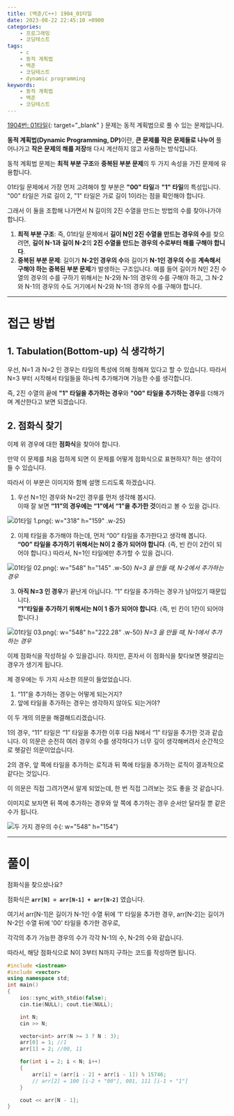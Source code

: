 ```yaml
---
title: (백준/C++) 1904_01타일
date: 2023-08-22 22:45:10 +0900
categories:
    - 프로그래밍
    - 코딩테스트
tags:
    - c
    - 동적 계획법
    - 백준
    - 코딩테스트
    - dynamic programming
keywords:
    - 동적 계획법
    - 백준
    - 코딩테스트
---
```


[1904번: 01타일](https://www.acmicpc.net/problem/1904){: target="_blank" } 문제는 동적 계획법으로 풀 수 있는 문제입니다.

<span class="keyword">**동적 계획법(Dynamic Programming, DP)**</span>이란, <span class="font_highlight">**큰 문제를 작은 문제들로 나누어**</span> 풀어나가고 <span class="font_highlight">**작은 문제의 해를 저장**</span>해 다시 계산하지 않고 사용하는 방식입니다.

동적 계획법 문제는 **최적 부분 구조**와 **중복된 부분 문제**의 두 가지 속성을 가진 문제에 유용합니다.

01타일 문제에서 가장 먼저 고려해야 할 부분은 **"00" 타일**과 **"1" 타일**의 특성입니다. "00" 타일은 가로 길이 2, "1" 타일은 가로 길이 1이라는 점을 확인해야 합니다.

그래서 이 둘을 조합해 나가면서 N 길이의 2진 수열을 만드는 방법의 수를 찾아나가야 합니다.

1. <span class="important">**최적 부분 구조**</span>: 즉, 01타일 문제에서 **길이 N인 2진 수열을 만드는 경우의 수**를 찾으려면, **길이 N-1과 길이 N-2**의 **2진 수열을 만드는 경우의 수로부터 해를 구해야 합니다**.
2. <span class="important">**중복된 부분 문제**</span>: 길이가 **N-2인 경우의 수**와 길이가 **N-1인 경우의 수**를 **계속해서 구해야 하는 중복된 부분 문제**가 발생하는 구조입니다. 예를 들어 길이가 N인 2진 수열의 경우의 수를 구하기 위해서는 N-2와 N-1의 경우의 수를 구해야 하고, 그 N-2와 N-1의 경우의 수도 거기에서 N-2와 N-1의 경우의 수를 구해야 합니다.

---

# 접근 방법

## 1. Tabulation(Bottom-up) 식 생각하기

우선, N=1 과 N=2 인 경우는 타일의 특성에 의해 정해져 있다고 할 수 있습니다. 따라서 N=3 부터 시작해서 타일들을 하나씩 추가해가며 가능한 수를 생각합니다.

즉, 2진 수열의 끝에 **"1" 타일을 추가하는 경우**와 **"00" 타일을 추가하는 경우**를 더해가며 계산한다고 보면 되겠습니다.

## 2. 점화식 찾기

이제 위 경우에 대한 <span class="important">**점화식**</span>을 찾아야 합니다.

만약 이 문제를 처음 접하게 되면 이 문제를 어떻게 점화식으로 표현하지? 하는 생각이 들 수 있습니다.

따라서 이 부분은 이미지와 함께 설명 드리도록 하겠습니다.

1) 우선 N=1인 경우와 N=2인 경우를 먼저 생각해 봅시다. <br> 이때 잘 보면 **“11”의 경우에는 “1”에서 “1”을 추가한 것**이라고 볼 수 있을 겁니다.

![01타일 1.png](https://drive.google.com/uc?export=view&id=13sy90cp1TRzXPsIcHrJVmoeMrMJeddLl&usp=drive_fs){: w="318" h="159" .w-25}


2) 이제 타일을 추가해야 하는데, 먼저 “00” 타일을 추가한다고 생각해 봅니다. <br> **“00” 타일을 추가하기 위해서는 N이 2 증가 되어야 합니다**. (즉, 빈 칸이 2칸이 되어야 합니다.)
따라서, N=1인 타일에만 추가할 수 있을 겁니다.

![01타일 02.png](https://drive.google.com/uc?export=view&id=136RuB7U-pitVzM5Ai4fHO7lZ-Ur1W81M&usp=drive_fs){: w="548" h="145" .w-50}
_N=3 을 만들 때, N-2에서 추가하는 경우_

3) **아직 N=3 인 경우**가 끝난게 아닙니다. “1” 타일을 추가하는 경우가 남아있기 때문입니다. <br> **“1”타일을 추가하기 위해서는 N이 1 증가 되어야 합니다**. (즉, 빈 칸이 1칸이 되어야 합니다.)

![01타일 03.png](https://drive.google.com/uc?export=view&id=15TYXKZvFTnCgEOxmji_sx8C-ZQfdnEzw&usp=drive_fs){: w="548" h="222.28" .w-50}
_N=3 을 만들 때, N-1에서 추가하는 경우_

이제 점화식을 작성하실 수 있을겁니다. 하지만, 혼자서 이 점화식을 찾다보면 헷갈리는 경우가 생기게 됩니다.

제 경우에는 두 가지 사소한 의문이 들었었습니다.

1. “11”을 추가하는 경우는 어떻게 되는거지?
2. 앞에 타일을 추가하는 경우는 생각하지 않아도 되는거야?

이 두 개의 의문을 해결해드리겠습니다.

1의 경우, “11” 타일은 “1” 타일을 추가한 이후 다음 N에서 “1” 타일을 추가한 것과 같습니다. 이 의문은 순전히 여러 경우의 수를 생각하다가 너무 깊이 생각해버려서 순간적으로 헷갈린 의문이었습니다.

2의 경우, 앞 쪽에 타일을 추가하는 로직과 뒤 쪽에 타일을 추가하는 로직이 결과적으로 같다는 것입니다.

이 의문은 직접 그려가면서 알게 되었는데, 한 번 직접 그려보는 것도 좋을 것 같습니다.

이미지로 보자면 뒤 쪽에 추가하는 경우와 앞 쪽에 추가하는 경우 순서만 달라질 뿐 같은 수가 됩니다.

![두 가지 경우의 수](https://drive.google.com/uc?export=view&id=16w2lIcRfTqVoKsc8OSDXJOIesEDIblwc&usp=drive_fs){: w="548" h="154"}

---

# 풀이

점화식을 찾으셨나요?

점화식은 **`arr[N] = arr[N-1] + arr[N-2]`** 였습니다.

여기서 arr[N-1]은 길이가 N-1인 수열 뒤에 '1' 타일을 추가한 경우, arr[N-2]는 길이가 N-2인 수열 뒤에 '00' 타일을 추가한 경우로,

각각의 추가 가능한 경우의 수가 각각 N-1의 수, N-2의 수와 같습니다.

따라서, 해당 점화식으로 N이 3부터 N까지 구하는 코드를 작성하면 됩니다.

```cpp
#include <iostream>
#include <vector>
using namespace std;
int main()
{
	ios::sync_with_stdio(false);
	cin.tie(NULL); cout.tie(NULL);

	int N;
	cin >> N;

	vector<int> arr(N >= 3 ? N : 3);
	arr[0] = 1; //1
	arr[1] = 2; //00, 11

	for(int i = 2; i < N; i++)
	{
		arr[i] = (arr[i - 2] + arr[i - 1]) % 15746;
		// arr[2] = 100 [i-2 + "00"], 001, 111 [i-1 + "1"]
	}

	cout << arr[N - 1];
}
```